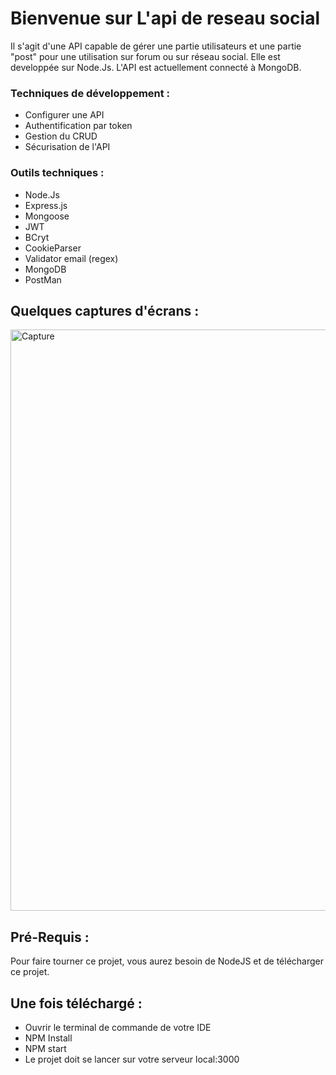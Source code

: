 # Bienvenue sur L'api de reseau social

Il s'agit d'une API capable de gérer une partie utilisateurs et une partie "post" pour une utilisation sur forum ou sur réseau social.
Elle est developpée sur Node.Js. L'API est actuellement connecté à MongoDB.

### Techniques de développement :

- Configurer une API
- Authentification par token 
- Gestion du CRUD 
- Sécurisation de l'API

### Outils techniques :

- Node.Js
- Express.js
- Mongoose
- JWT
- BCryt
- CookieParser
- Validator email (regex)
- MongoDB
- PostMan


## Quelques captures d'écrans : 


<img width="930" alt="Capture" src="https://user-images.githubusercontent.com/73883090/152308805-a1e44dcb-1aa9-4be2-ab8b-9142a1eb83fd.PNG">


## Pré-Requis :
Pour faire tourner ce projet, vous aurez besoin de NodeJS et de télécharger ce projet.


## Une fois téléchargé :

- Ouvrir le terminal de commande de votre IDE
- NPM Install
- NPM start 
- Le projet doit se lancer sur votre serveur local:3000
